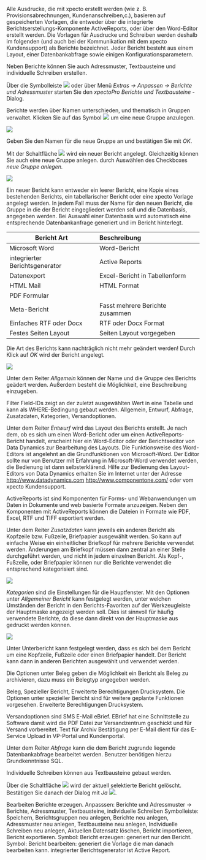 Alle Ausdrucke, die mit xpecto erstellt werden (wie z. B. Provisionsabrechnungen, Kundenanschreiben,c.), basieren auf gespeicherten Vorlagen, die entweder über die integrierte Berichtserstellungs-Komponente ActiveReports, oder über den Word-Editor erstellt werden. Die Vorlagen für Ausdrucke und Schreiben werden deshalb im folgenden (und auch bei der Kommunikation mit dem xpecto Kundensupport) als Berichte bezeichnet. Jeder Bericht besteht aus einem Layout, einer Datenbankabfrage sowie einigen Konfigurationsparametern. 

Neben Berichte können Sie auch Adressmuster, Textbausteine und individuelle Schreiben erstellen.

Über die Symbolleiste ![](http://xpecto.github.io/docs/img/img_1442245724286.png) oder über Menü *Extras → Anpassen → Berichte und Adressmuster* starten Sie den *xpectoPro Berichte und Textbausteine* -Dialog.

Berichte werden über Namen unterschieden, und thematisch in Gruppen verwaltet. Klicken Sie auf das Symbol ![](http://xpecto.github.io/docs/img/img_1424086630188.png) um eine neue Gruppe anzulegen. 

![](http://xpecto.github.io/docs/img/img_1424086718173.png)

Geben Sie den Namen für die neue Gruppe an und bestätigen Sie mit *OK*.

Mit der Schaltfläche ![](http://xpecto.github.io/docs/img/img_1424086982407.png) wird ein neuer Bericht angelegt. Gleichzeitig können Sie auch eine neue Gruppe anlegen. durch Auswählen des Checkboxes *neue Gruppe anlegen.* 

![](http://xpecto.github.io/docs/img/img_1442415998478.png)

Ein neuer Bericht kann entweder ein leerer Bericht, eine Kopie eines bestehenden Berichts, ein tabellarischer Bericht oder eine xpecto Vorlage angelegt werden. 
In jedem Fall muss der Name für den neuen Bericht, die Gruppe in die der Bericht eingegliedert werden soll und die Datenbasis, angegeben werden. 
Bei Auswahl einer Datenbasis wird automatisch eine entsprechende Datenbankanfrage generiert und im Bericht hinterlegt. 

| Bericht Art           |    Beschreibung     |  
| ------------- |:-------------| 
| Microsoft Word      | Word-Bericht| 
| integrierter Berichtsgenerator  | Active Reports| 
| Datenexport     | Excel-Bericht in Tabellenform | 
| HTML Mail    | HTML Format | 
| PDF Formular     |  | 
| Meta-Bericht     | Fasst mehrere Berichte zusammen | 
| Einfaches RTF oder Docx    | RTF oder Docx Format| 
| Festes Seiten Layout    | Seiten Layout vorgegeben| 

Die Art des Berichts kann nachträglich nicht mehr geändert werden! Durch Klick auf *OK* wird der Bericht angelegt.

![](http://xpecto.github.io/docs/img/img_1442317569556.png)

Unter dem Reiter *Allgemein* können der Name und die Gruppe des Berichts geädert werden. Außerdem besteht die Möglichkeit, eine Beschreibung einzugeben.

Filter Field-IDs zeigt an der zuletzt ausgewählten Wert in eine Tabelle und kann als WHERE-Bedingung gebaut werden.
Allgemein, Entwurf, Abfrage, Zusatzdaten, Kategorien, Versandoptionen.

Unter dem Reiter *Entwurf* wird das Layout des Berichts erstellt. Je nach dem, ob es sich um einen Word-Bericht oder um einen ActiveReports-Bericht handelt, erscheint hier ein Word-Editor oder der Berichtseditor von Data Dynamics zur Bearbeitung des Layouts. Die Funktionsweise des Word-Editors ist angelehnt an die Grundfunktionen von Microsoft-Word. Der Editor sollte nur von Benutzer mit Erfahrung in Microsoft-Word verwendet werden, die Bedienung ist dann selbsterklärend. Hilfe zur Bedienung des Layout-Editors von Data Dynamics erhalten Sie im Internet unter der Adresse http://www.datadynamics.com  http://www.componentone.com/ oder vom xpecto Kundensupport.

ActiveReports ist sind Komponenten für Forms- und Webanwendungen um Daten in Dokumente und web basierte Formate anzuzeigen. Neben den Komponenten mit ActiveReports können die Dateien in Formate wie PDF, Excel, RTF und TIFF exportiert werden.

Unter dem Reiter *Zusatzdaten* kann jeweils ein anderen Bericht als Kopfzeile bzw. Fußzeile, Briefpapier ausgewählt werden. So kann auf einfache Weise ein einheitlicher Briefkopf für mehrere Berichte verwendet werden. Änderungen am Briefkopf müssen dann zentral an einer Stelle durchgeführt werden, und nicht in jedem einzelnen Bericht. Als Kopf-, Fußzeile, oder Briefpapier können nur die Berichte verwendet die entsprechend kategorisiert sind.

![](http://xpecto.github.io/docs/img/img_1442317999574.png)
 
*Kategorien* sind die Einstellungen für die Hauptfenster. Mit den Optionen unter *Allgemeiner Bericht* kann festgelegt werden, unter welchen Umständen der Bericht in den Berichts-Favoriten auf der Werkzeugleiste der Hauptmaske angezeigt werden soll. Dies ist sinnvoll für häufig verwendete Berichte, da diese dann direkt von der Hauptmaske aus gedruckt werden können.

![](http://xpecto.github.io/docs/img/img_1442415899299.png)

Unter Unterbericht kann festgelegt werden, dass es sich bei dem Bericht um eine Kopfzeile, Fußzeile oder einen Briefpapier handelt. Der Bericht kann dann in anderen Berichten ausgewählt und verwendet werden.

Die Optionen unter Beleg geben die Möglichkeit ein Bericht als Beleg zu archivieren, dazu muss ein Belegtyp angegeben werden.

Beleg, Spezieller Bericht, Erweiterte Berechtigungen Drucksystem.
Die Optionen unter spezieller Bericht sind für weitere geplante Funktionen vorgesehen.
Erweiterte Berechtigungen Drucksystem.

Versandoptionen sind SMS  E-Mail eBrief.  EBrief hat eine Schnittstelle zu Software damit wird die PDF Datei zur Versandzentrum geschickt und für Versand vorbereitet. Text für Archiv Bestätigung per E-Mail dient für das E-Service Upload in VP-Portal und Kundenportal.

Unter dem Reiter *Abfrage* kann die dem Bericht zugrunde liegende Datenbankabfrage bearbeitet werden. 
Benutzer benötigen hierzu Grundkenntnisse SQL.

Individuelle Schreiben können aus Textbausteine gebaut werden.

Über die Schaltfläche ![](http://xpecto.github.io/docs/img/img_1424865740751.png)  wird der aktuell selektierte Bericht gelöscht. Bestätigen Sie danach der Dialog mit *Ja* ![](http://xpecto.github.io/docs/img/img_1424865976218.png).

Bearbeiten Berichte erzeugen.
Anpasssen: Berichte und Adressmuster → Berichte, Adressmuster, Textbausteine, individuelle Schreiben
Symbolleiste: Speichern, Berichtsgruppen neu anlegen, Berichte neu anlegen, Adressmuster neu anlegen, Textbausteine neu anlegen, Individuelle Schreiben neu anlegen, Aktuellen Datensatz löschen, Bericht importieren, Bericht exportieren.
Symbol: Bericht erzeugen: generiert nur den Bericht.
Symbol: Bericht bearbeiten: generiert die Vorlage die man danach bearbeiten kann.
integrierter Berichtsgenerator ist Active Report.